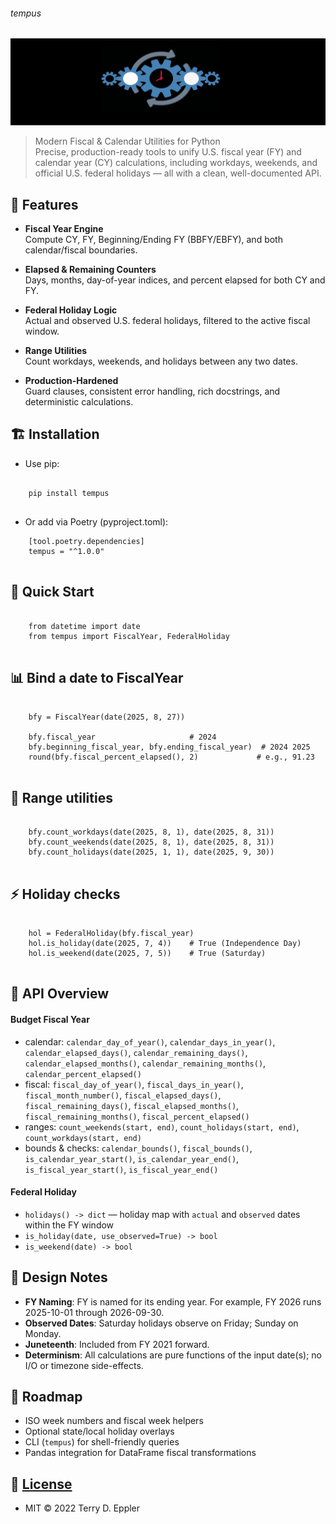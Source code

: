 ###### tempus
![](https://github.com/is-leeroy-jenkins/Tempus/blob/master/resources/images/github/project_tempus.png)

> Modern Fiscal & Calendar Utilities for Python  
> Precise, production-ready tools to unify U.S. fiscal year (FY) and calendar year (CY) calculations, including workdays, weekends, and official U.S. federal holidays — all with a clean, well-documented API.



## 📝 Features

- **Fiscal Year Engine**  
  Compute CY, FY, Beginning/Ending FY (BBFY/EBFY), and both calendar/fiscal boundaries.

- **Elapsed & Remaining Counters**  
  Days, months, day-of-year indices, and percent elapsed for both CY and FY.

- **Federal Holiday Logic**  
  Actual and observed U.S. federal holidays, filtered to the active fiscal window.

- **Range Utilities**  
  Count workdays, weekends, and holidays between any two dates.

- **Production-Hardened**  
  Guard clauses, consistent error handling, rich docstrings, and deterministic calculations.



## 🏗️ Installation

- Use pip:

```

    pip install tempus
  
```

- Or add via Poetry (pyproject.toml):

```
    [tool.poetry.dependencies]
    tempus = "^1.0.0"
  
 ```



## 🎯 Quick Start

```

    from datetime import date
    from tempus import FiscalYear, FederalHoliday
    
```

## 📊 Bind a date to FiscalYear

```    

    bfy = FiscalYear(date(2025, 8, 27))

    bfy.fiscal_year                     # 2024
    bfy.beginning_fiscal_year, bfy.ending_fiscal_year)  # 2024 2025
    round(bfy.fiscal_percent_elapsed(), 2)             # e.g., 91.23
    
```

## 🚀 Range utilities

```    

    bfy.count_workdays(date(2025, 8, 1), date(2025, 8, 31))
    bfy.count_weekends(date(2025, 8, 1), date(2025, 8, 31))
    bfy.count_holidays(date(2025, 1, 1), date(2025, 9, 30))
    
```

## ⚡ Holiday checks

```    

    hol = FederalHoliday(bfy.fiscal_year)
    hol.is_holiday(date(2025, 7, 4))    # True (Independence Day)
    hol.is_weekend(date(2025, 7, 5))    # True (Saturday)
    
```



## 🧠 API Overview

#### Budget Fiscal Year

- calendar: `calendar_day_of_year()`, `calendar_days_in_year()`, `calendar_elapsed_days()`, `calendar_remaining_days()`, `calendar_elapsed_months()`, `calendar_remaining_months()`, `calendar_percent_elapsed()`
- fiscal: `fiscal_day_of_year()`, `fiscal_days_in_year()`, `fiscal_month_number()`, `fiscal_elapsed_days()`, `fiscal_remaining_days()`, `fiscal_elapsed_months()`, `fiscal_remaining_months()`, `fiscal_percent_elapsed()`
- ranges: `count_weekends(start, end)`, `count_holidays(start, end)`, `count_workdays(start, end)`
- bounds & checks: `calendar_bounds()`, `fiscal_bounds()`, `is_calendar_year_start()`, `is_calendar_year_end()`, `is_fiscal_year_start()`, `is_fiscal_year_end()`

#### Federal Holiday

- `holidays() -> dict` — holiday map with `actual` and `observed` dates within the FY window  
- `is_holiday(date, use_observed=True) -> bool`  
- `is_weekend(date) -> bool`



## 📝 Design Notes

- **FY Naming**: FY is named for its ending year. For example, FY 2026 runs 2025-10-01 through 2026-09-30.  
- **Observed Dates**: Saturday holidays observe on Friday; Sunday on Monday.  
- **Juneteenth**: Included from FY 2021 forward.  
- **Determinism**: All calculations are pure functions of the input date(s); no I/O or timezone side-effects.



## 🏁 Roadmap

- ISO week numbers and fiscal week helpers  
- Optional state/local holiday overlays  
- CLI (`tempus`) for shell-friendly queries  
- Pandas integration for DataFrame fiscal transformations



## 📜 [License](https://github.com/is-leeroy-jenkins/Tempus/blob/master/LICENSE.txt)

- MIT © 2022 Terry D. Eppler
